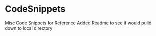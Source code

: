 # CodeSnippets
Misc Code Snippets for Reference
Added Readme to see if would pulld down to local directory
